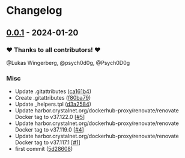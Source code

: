 # Changelog

## [0.0.1](https://github.com/CrystalNET-org/helm-powerdns/releases/tag/0.0.1) - 2024-01-20

### ❤️ Thanks to all contributors! ❤️

@Lukas Wingerberg, @psych0d0g, @Psych0D0g

### Misc

- Update .gitattributes ([ca161b4](https://github.com/CrystalNET-org/helm-powerdns/commit/ca161b41b6526ef02d90defbecdb5e976800b48f))
- Create .gitattributes ([f80ba79](https://github.com/CrystalNET-org/helm-powerdns/commit/f80ba795a589412374984fbb08637d8c7b136345))
- Update _helpers.tpl ([d3a2584](https://github.com/CrystalNET-org/helm-powerdns/commit/d3a2584e5924c6bd3047e676a8a65462a32e5ae1))
- Update harbor.crystalnet.org/dockerhub-proxy/renovate/renovate Docker tag to v37.122.0 [[#5](https://github.com/CrystalNET-org/helm-powerdns/pull/5)]
- Update harbor.crystalnet.org/dockerhub-proxy/renovate/renovate Docker tag to v37.119.0 [[#4](https://github.com/CrystalNET-org/helm-powerdns/pull/4)]
- Update harbor.crystalnet.org/dockerhub-proxy/renovate/renovate Docker tag to v37.117.1 [[#1](https://github.com/CrystalNET-org/helm-powerdns/pull/1)]
- first commit ([5d28608](https://github.com/CrystalNET-org/helm-powerdns/commit/5d28608d075987dbe27193c7891516fb4bc03def))
